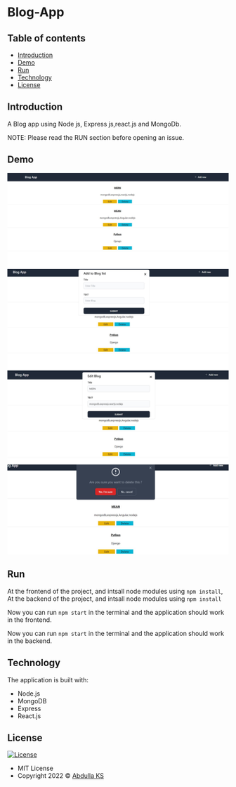 # Blog-App
## Table of contents

- [Introduction](#introduction)
- [Demo](#Demo)
- [Run](#run)
- [Technology](#technology)
- [License](#license)

## Introduction

A Blog app  using Node js, Express js,react.js and MongoDb.

NOTE: Please read the RUN section before opening an issue.

## Demo

![screenshot](https://github.com/Abdullaks/Blog-App/blob/master/homepage.jpg)
![screenshot](https://github.com/Abdullaks/Blog-App/blob/master/Add%20blog%20popup.jpg)
![screenshot](https://github.com/Abdullaks/Blog-App/blob/master/edit%20blog%20popup.jpg)
![screenshot](https://github.com/Abdullaks/Blog-App/blob/master/delete%20confirm%20popup.jpg)






## Run



 At the frontend of the project, and intsall node modules using  `npm install`,
 At the backend of the project, and intsall node modules using  `npm install`


Now you can run `npm start` in the terminal and the application should work in the frontend.

Now you can run `npm start` in the terminal and the application should work in the backend.



## Technology

The application is built with:

- Node.js 
- MongoDB
- Express 
- React.js 




## License

[![License](https://img.shields.io/:License-MIT-blue.svg?style=flat-square)](http://badges.mit-license.org)

- MIT License
- Copyright 2022 © [Abdulla KS](https://github.com/Abdullaks/)
